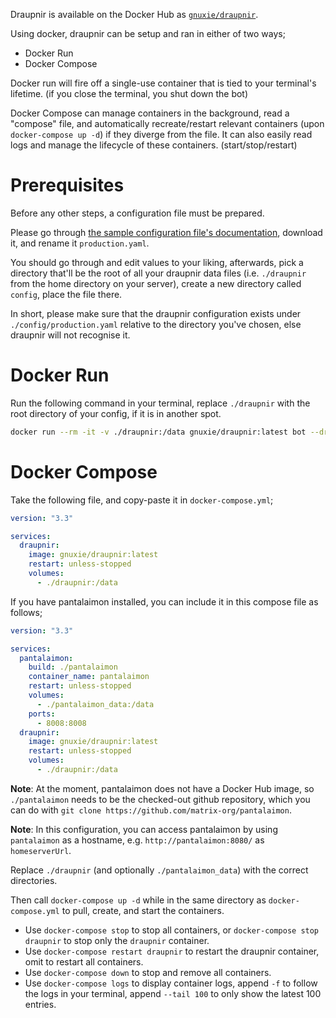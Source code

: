 Draupnir is available on the Docker Hub as [`gnuxie/draupnir`](https://hub.docker.com/r/gnuxie/draupnir).

Using docker, draupnir can be setup and ran in either of two ways;
- Docker Run
- Docker Compose

Docker run will fire off a single-use container that is tied to your terminal's lifetime. (if you close the terminal, you shut down the bot)

Docker Compose can manage containers in the background, read a "compose" file, and automatically
recreate/restart relevant containers (upon `docker-compose up -d`) if they diverge from the file. It
can also easily read logs and manage the lifecycle of these containers. (start/stop/restart)

# Prerequisites

Before any other steps, a configuration file must be prepared.

Please go through [the sample configuration file's documentation](../config/default.yaml), download it, and rename it `production.yaml`.

You should go through and edit values to your liking, afterwards, pick a directory that'll be the root of all your draupnir data files (i.e. `./draupnir` from the home directory on your server), create a new directory called `config`, place the file there.

In short, please make sure that the draupnir configuration exists under `./config/production.yaml` relative to the directory you've chosen, else draupnir will not recognise it.

# Docker Run

Run the following command in your terminal, replace `./draupnir` with the root directory of your config, if it is in another spot.

```bash
docker run --rm -it -v ./draupnir:/data gnuxie/draupnir:latest bot --draupnir-config /data/config/production.yaml
```

# Docker Compose

Take the following file, and copy-paste it in `docker-compose.yml`;

```yaml
version: "3.3"

services:
  draupnir:
    image: gnuxie/draupnir:latest
    restart: unless-stopped
    volumes:
      - ./draupnir:/data
```

If you have pantalaimon installed, you can include it in this compose file as follows;

```yaml
version: "3.3"

services:
  pantalaimon:
    build: ./pantalaimon
    container_name: pantalaimon
    restart: unless-stopped
    volumes:
      - ./pantalaimon_data:/data
    ports:
      - 8008:8008
  draupnir:
    image: gnuxie/draupnir:latest
    restart: unless-stopped
    volumes:
      - ./draupnir:/data
```

**Note**: At the moment, pantalaimon does not have a Docker Hub image, so `./pantalaimon` needs to be the checked-out github repository, which you can do with `git clone https://github.com/matrix-org/pantalaimon`.

**Note**: In this configuration, you can access pantalaimon by using `pantalaimon` as a hostname, e.g. `http://pantalaimon:8080/` as `homeserverUrl`.

Replace `./draupnir` (and optionally `./pantalaimon_data`) with the correct directories.

Then call `docker-compose up -d` while in the same directory as `docker-compose.yml` to pull, create, and start the containers.

- Use `docker-compose stop` to stop all containers, or `docker-compose stop draupnir` to stop only the `draupnir` container.
- Use `docker-compose restart draupnir` to restart the draupnir container, omit to restart all containers.
- Use `docker-compose down` to stop and remove all containers.
- Use `docker-compose logs` to display container logs, append `-f` to follow the logs in your terminal, append `--tail 100` to only show the latest 100 entries.
